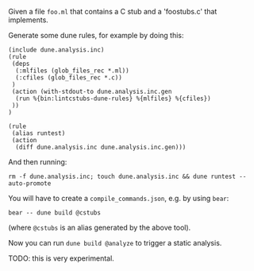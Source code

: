Given a file `foo.ml` that contains a C stub and a 'foostubs.c' that implements.

Generate some dune rules, for example by doing this:
```
(include dune.analysis.inc)
(rule
 (deps
  (:mlfiles (glob_files_rec *.ml))
  (:cfiles (glob_files_rec *.c))
 )
 (action (with-stdout-to dune.analysis.inc.gen
  (run %{bin:lintcstubs-dune-rules} %{mlfiles} %{cfiles})
 ))
)

(rule
 (alias runtest)
 (action
  (diff dune.analysis.inc dune.analysis.inc.gen)))
```

And then running:
```
rm -f dune.analysis.inc; touch dune.analysis.inc && dune runtest --auto-promote
```

You will have to create a `compile_commands.json`, e.g. by using `bear`:
```
bear -- dune build @cstubs
```

(where `@cstubs` is an alias generated by the above tool).

Now you can run `dune build @analyze` to trigger a static analysis.

TODO: this is very experimental.
